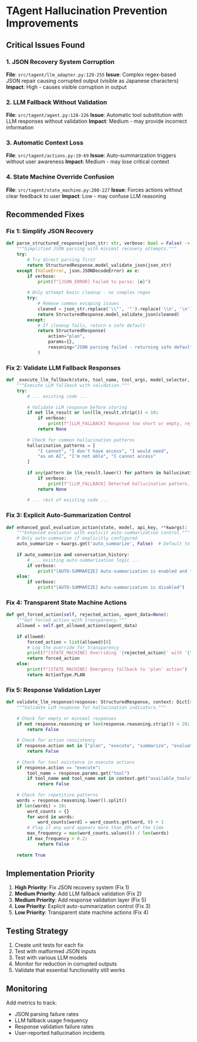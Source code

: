 # TAgent Hallucination Prevention Improvements

## Critical Issues Found

### 1. JSON Recovery System Corruption
**File**: `src/tagent/llm_adapter.py:129-255`
**Issue**: Complex regex-based JSON repair causing corrupted output (visible as Japanese characters)
**Impact**: High - causes visible corruption in output

### 2. LLM Fallback Without Validation
**File**: `src/tagent/agent.py:128-226`
**Issue**: Automatic tool substitution with LLM responses without validation
**Impact**: Medium - may provide incorrect information

### 3. Automatic Context Loss
**File**: `src/tagent/actions.py:19-69`
**Issue**: Auto-summarization triggers without user awareness
**Impact**: Medium - may lose critical context

### 4. State Machine Override Confusion
**File**: `src/tagent/state_machine.py:208-227`
**Issue**: Forces actions without clear feedback to user
**Impact**: Low - may confuse LLM reasoning

## Recommended Fixes

### Fix 1: Simplify JSON Recovery
```python
def parse_structured_response(json_str: str, verbose: bool = False) -> StructuredResponse:
    """Simplified JSON parsing with minimal recovery attempts."""
    try:
        # Try direct parsing first
        return StructuredResponse.model_validate_json(json_str)
    except (ValueError, json.JSONDecodeError) as e:
        if verbose:
            print(f"[JSON_ERROR] Failed to parse: {e}")
        
        # Only attempt basic cleanup - no complex regex
        try:
            # Remove common escaping issues
            cleaned = json_str.replace('\\"', '"').replace('\\n', '\n')
            return StructuredResponse.model_validate_json(cleaned)
        except:
            # If cleanup fails, return a safe default
            return StructuredResponse(
                action="plan",
                params={},
                reasoning="JSON parsing failed - returning safe default"
            )
```

### Fix 2: Validate LLM Fallback Responses
```python
def _execute_llm_fallback(state, tool_name, tool_args, model_selector, verbose=False):
    """Execute LLM fallback with validation."""
    try:
        # ... existing code ...
        
        # Validate LLM response before storing
        if not llm_result or len(llm_result.strip()) < 10:
            if verbose:
                print(f"[LLM_FALLBACK] Response too short or empty, rejecting")
            return None
            
        # Check for common hallucination patterns
        hallucination_patterns = [
            "I cannot", "I don't have access", "I would need", 
            "as an AI", "I'm not able", "I cannot access"
        ]
        
        if any(pattern in llm_result.lower() for pattern in hallucination_patterns):
            if verbose:
                print(f"[LLM_FALLBACK] Detected hallucination pattern, rejecting")
            return None
            
        # ... rest of existing code ...
```

### Fix 3: Explicit Auto-Summarization Control
```python
def enhanced_goal_evaluation_action(state, model, api_key, **kwargs):
    """Enhanced evaluator with explicit auto-summarization control."""
    # Only auto-summarize if explicitly configured
    auto_summarize = kwargs.get('auto_summarize', False)  # Default to False
    
    if auto_summarize and conversation_history:
        # ... existing auto-summarization logic ...
        if verbose:
            print("[AUTO-SUMMARIZE] Auto-summarization is enabled and triggered")
    else:
        if verbose:
            print("[AUTO-SUMMARIZE] Auto-summarization is disabled")
```

### Fix 4: Transparent State Machine Actions
```python
def get_forced_action(self, rejected_action, agent_data=None):
    """Get forced action with transparency."""
    allowed = self.get_allowed_actions(agent_data)
    
    if allowed:
        forced_action = list(allowed)[0]
        # Log the override for transparency
        print(f"[STATE_MACHINE] Overriding '{rejected_action}' with '{forced_action}'")
        return forced_action
    else:
        print(f"[STATE_MACHINE] Emergency fallback to 'plan' action")
        return ActionType.PLAN
```

### Fix 5: Response Validation Layer
```python
def validate_llm_response(response: StructuredResponse, context: Dict[str, Any]) -> bool:
    """Validate LLM response for hallucination indicators."""
    
    # Check for empty or minimal responses
    if not response.reasoning or len(response.reasoning.strip()) < 20:
        return False
        
    # Check for action consistency
    if response.action not in ["plan", "execute", "summarize", "evaluate", "finalize"]:
        return False
        
    # Check for tool existence in execute actions
    if response.action == "execute":
        tool_name = response.params.get("tool")
        if tool_name and tool_name not in context.get("available_tools", []):
            return False
            
    # Check for repetitive patterns
    words = response.reasoning.lower().split()
    if len(words) > 10:
        word_counts = {}
        for word in words:
            word_counts[word] = word_counts.get(word, 0) + 1
        # Flag if any word appears more than 20% of the time
        max_frequency = max(word_counts.values()) / len(words)
        if max_frequency > 0.2:
            return False
            
    return True
```

## Implementation Priority

1. **High Priority**: Fix JSON recovery system (Fix 1)
2. **Medium Priority**: Add LLM fallback validation (Fix 2)
3. **Medium Priority**: Add response validation layer (Fix 5)
4. **Low Priority**: Explicit auto-summarization control (Fix 3)
5. **Low Priority**: Transparent state machine actions (Fix 4)

## Testing Strategy

1. Create unit tests for each fix
2. Test with malformed JSON inputs
3. Test with various LLM models
4. Monitor for reduction in corrupted outputs
5. Validate that essential functionality still works

## Monitoring

Add metrics to track:
- JSON parsing failure rates
- LLM fallback usage frequency
- Response validation failure rates
- User-reported hallucination incidents
